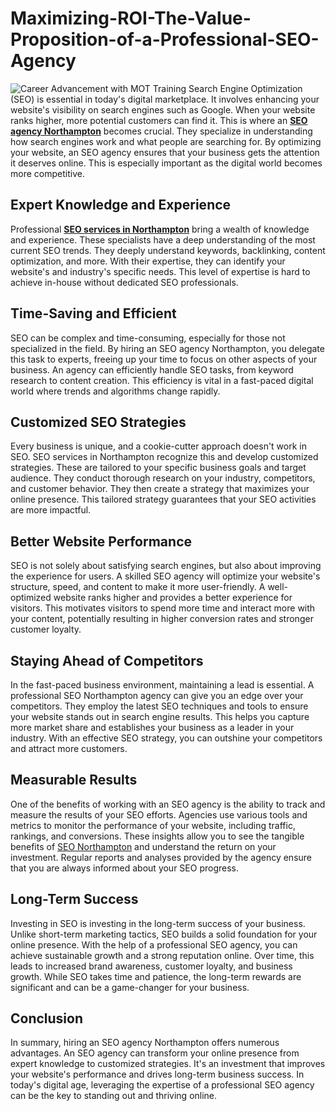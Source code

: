# Maximizing-ROI-The-Value-Proposition-of-a-Professional-SEO-Agency
![Career Advancement with MOT Training](https://github.com/DesignStudio01/Maximizing-ROI-The-Value-Proposition-of-a-Professional-SEO-Agency/assets/111749616/f50d61fa-9c13-4af8-b367-02d50afb2ef8)
Search Engine Optimization (SEO) is essential in today's digital marketplace. It involves enhancing your website's visibility on search engines such as Google. When your website ranks higher, more potential customers can find it. This is where an <a href="https://www.onetoonedesignstudio.com/services/search-engine-optimization">**SEO agency Northampton**</a> becomes crucial. They specialize in understanding how search engines work and what people are searching for. By optimizing your website, an SEO agency ensures that your business gets the attention it deserves online. This is especially important as the digital world becomes more competitive.
## Expert Knowledge and Experience
Professional <a href="https://www.onetoonedesignstudio.com/services/search-engine-optimization">**SEO services in Northampton**</a> bring a wealth of knowledge and experience. These specialists have a deep understanding of the most current SEO trends. They deeply understand keywords, backlinking, content optimization, and more. With their expertise, they can identify your website's and industry's specific needs. This level of expertise is hard to achieve in-house without dedicated SEO professionals.
## Time-Saving and Efficient
SEO can be complex and time-consuming, especially for those not specialized in the field. By hiring an SEO agency Northampton, you delegate this task to experts, freeing up your time to focus on other aspects of your business. An agency can efficiently handle SEO tasks, from keyword research to content creation. This efficiency is vital in a fast-paced digital world where trends and algorithms change rapidly.
## Customized SEO Strategies
Every business is unique, and a cookie-cutter approach doesn't work in SEO. SEO services in Northampton recognize this and develop customized strategies. These are tailored to your specific business goals and target audience. They conduct thorough research on your industry, competitors, and customer behavior. They then create a strategy that maximizes your online presence. This tailored strategy guarantees that your SEO activities are more impactful.
## Better Website Performance
SEO is not solely about satisfying search engines, but also about improving the experience for users. A skilled SEO agency will optimize your website's structure, speed, and content to make it more user-friendly. A well-optimized website ranks higher and provides a better experience for visitors. This motivates visitors to spend more time and interact more with your content, potentially resulting in higher conversion rates and stronger customer loyalty.
## Staying Ahead of Competitors
In the fast-paced business environment, maintaining a lead is essential. A professional SEO Northampton  agency can give you an edge over your competitors. They employ the latest SEO techniques and tools to ensure your website stands out in search engine results. This helps you capture more market share and establishes your business as a leader in your industry. With an effective SEO strategy, you can outshine your competitors and attract more customers.
## Measurable Results
One of the benefits of working with an SEO agency is the ability to track and measure the results of your SEO efforts. Agencies use various tools and metrics to monitor the performance of your website, including traffic, rankings, and conversions. These insights allow you to see the tangible benefits of <a href="https://www.onetoonedesignstudio.com/services/search-engine-optimization">SEO Northampton</a> and understand the return on your investment. Regular reports and analyses provided by the agency ensure that you are always informed about your SEO progress.
## Long-Term Success
Investing in SEO is investing in the long-term success of your business. Unlike short-term marketing tactics, SEO builds a solid foundation for your online presence. With the help of a professional SEO agency, you can achieve sustainable growth and a strong reputation online. Over time, this leads to increased brand awareness, customer loyalty, and business growth. While SEO takes time and patience, the long-term rewards are significant and can be a game-changer for your business.
## Conclusion
In summary, hiring an SEO agency Northampton offers numerous advantages. An SEO agency can transform your online presence from expert knowledge to customized strategies. It's an investment that improves your website's performance and drives long-term business success. In today's digital age, leveraging the expertise of a professional SEO agency can be the key to standing out and thriving online.
